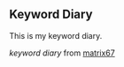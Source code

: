 Keyword Diary
-------------

This is my keyword diary.

_keyword diary_ from [matrix67][]


[matrix67]: http://www.matrix67.com/keywords.html

